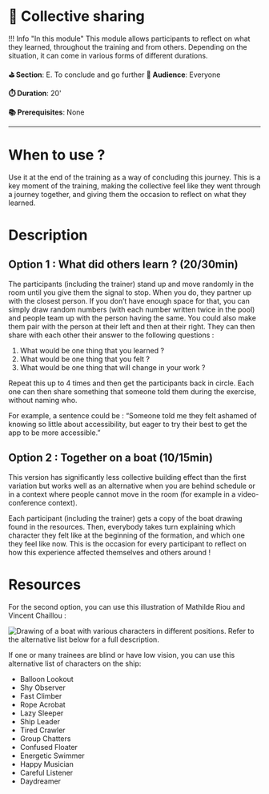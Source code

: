 # 💬 Collective sharing

!!! Info "In this module"
    This module allows participants to reflect on what they learned,
    throughout the training and from others. Depending on the situation, it can come
    in various forms of different durations.

**⛳️ Section**: E. To conclude and go further
**👥 Audience**: Everyone

**⏱️ ️Duration**: 20'

**📚 Prerequisites**: None

---

# When to use ?

Use it at the end of the training as a way of concluding this journey. This is a key moment of the training, making the collective feel like they went through a journey together, and giving them the occasion to reflect on what they learned.

# Description

## Option 1 : What did others learn ? (20/30min)

The participants (including the trainer) stand up and move randomly in the room until you give them the signal to stop. When you do, they partner up with the closest person. If you don’t have enough space for that, you can simply draw random numbers (with each number written twice in the pool) and people team up with the person having the same. You could also make them pair with the person at their left and then at their right. They can then share with each other their answer to the following questions :

1. What would be one thing that you learned ?
2. What would be one thing that you felt ?
3. What would be one thing that will change in your work ?

Repeat this up to 4 times and then get the participants back in circle. Each one can then share something that someone told them during the exercise, without naming who.

For example, a sentence could be : “Someone told me they felt ashamed of knowing so little about accessibility, but eager to try their best to get the app to be more accessible.”

## Option 2 : Together on a boat (10/15min)

This version has significantly less collective building effect than the first variation but works well as an alternative when you are behind schedule or in a context where people cannot move in the room (for example in a video-conference context).

Each participant (including the trainer) gets a copy of the boat drawing found in the resources. Then, everybody takes turn explaining which character they felt like at the beginning of the formation, and which one they feel like now. This is the occasion for every participant to reflect on how this experience affected themselves and others around !

# Resources

For the second option, you can use this illustration of Mathilde Riou and Vincent Chaillou :

![Drawing of a boat with various characters in different positions. Refer to the alternative list below for a full description.](resources/e-to-conclude-and-go-further/togetherOnABoat.png)

If one or many trainees are blind or have low vision, you can use this alternative list of characters on the ship:

- Balloon Lookout
- Shy Observer
- Fast Climber
- Rope Acrobat
- Lazy Sleeper
- Ship Leader
- Tired Crawler
- Group Chatters
- Confused Floater
- Energetic Swimmer
- Happy Musician
- Careful Listener
- Daydreamer